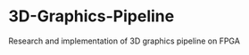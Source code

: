 3D-Graphics-Pipeline
====================

Research and implementation of 3D graphics pipeline on FPGA